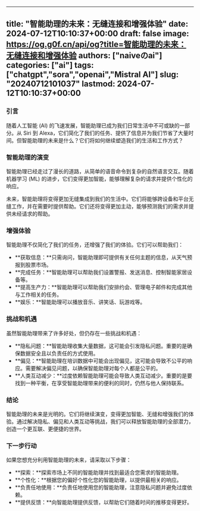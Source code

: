 
---
title: "智能助理的未来：无缝连接和增强体验"
date: 2024-07-12T10:10:37+00:00
draft: false
image: https://og.g0f.cn/api/og?title=智能助理的未来：无缝连接和增强体验
authors: ["naiveのai"]
categories: ["ai"]
tags: ["chatgpt","sora","openai","Mistral AI"]
slug: "20240712101037"
lastmod: 2024-07-12T10:10:37+00:00
---
### 引言

随着人工智能 (AI) 的飞速发展，智能助理已成为我们日常生活中不可或缺的一部分。从 Siri 到 Alexa，它们简化了我们的任务、提供了信息并为我们节省了大量时间。但智能助理的未来是什么？它们将如何继续塑造我们的生活和工作方式？

### 智能助理的演变

智能助理已经走过了漫长的道路，从简单的语音命令到复杂的自然语言交互。随着机器学习 (ML) 的进步，它们变得更加智能，能够理解复杂的请求并提供个性化的响应。

未来，智能助理将变得更加无缝集成到我们的生活中。它们将能够跨设备和平台无缝工作，并在需要时提供帮助。它们还将变得更加主动，能够预测我们的需求并提供未经请求的帮助。

### 增强体验

智能助理不仅简化了我们的任务，还增强了我们的体验。它们可以帮助我们：

- **获取信息：**只需询问，智能助理即可提供有关任何主题的信息，从天气预报到股票市场。
- **完成任务：**智能助理可以帮助我们设置警报、发送消息、控制智能家居设备等。
- **提高生产力：**智能助理可以帮助我们安排约会、管理电子邮件和完成其他与工作相关的任务。
- **娱乐：**智能助理可以播放音乐、讲笑话、玩游戏等。

### 挑战和机遇

虽然智能助理带来了许多好处，但仍存在一些挑战和机遇：

- **隐私问题：**智能助理收集大量数据，这可能会引发隐私问题。重要的是确保数据安全且以负责任的方式使用。
- **偏见：**智能助理在培训数据中可能会出现偏见，这可能会导致不公平的响应。需要解决偏见问题，以确保智能助理对每个人都是公平的。
- **人类互动减少：**过度依赖智能助理可能会导致人类互动减少。重要的是要找到一种平衡，在享受智能助理带来的便利的同时，仍然与他人保持联系。

### 结论

智能助理的未来是光明的。它们将继续演变，变得更加智能、无缝和增强我们的体验。通过解决隐私、偏见和人类互动等挑战，我们可以释放智能助理的全部潜力，创造一个更互联、更便捷的世界。

### 下一步行动

如果您想充分利用智能助理的未来，请采取以下步骤：

- **探索：**探索市场上不同的智能助理并找到最适合您需求的智能助理。
- **个性化：**根据您的偏好个性化您的智能助理，以提供最相关的响应。
- **负责任地使用：**负责任地使用您的智能助理，注意隐私问题并避免过度依赖。
- **提供反馈：**向智能助理提供反馈，以帮助它们随着时间的推移变得更好。
